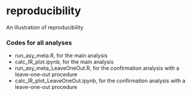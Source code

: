 # reproducibility
An illustration of reproducibility

### Codes for all analyses
* run_asy_meta.R, for the main analysis
* calc_IR_plot.ipynb, for the main analysis
* run_asy_meta_LeaveOneOut.R, for the confirmation analysis with a leave-one-out procedure
* calc_IR_plot_LeaveOneOut.ipynb, for the confirmation analysis with a leave-one-out procedure

